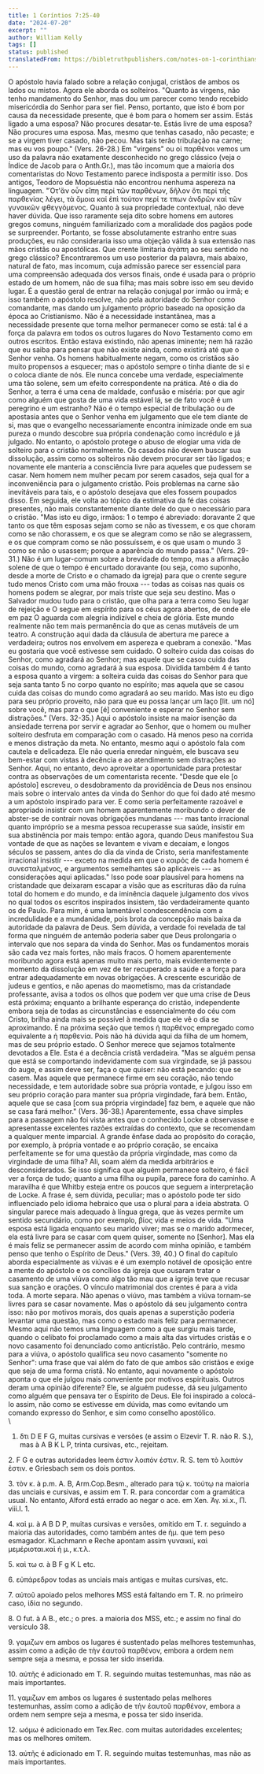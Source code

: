 ```yaml
---
title: 1 Coríntios 7:25-40
date: "2024-07-20"
excerpt: ""
author: William Kelly
tags: []
status: published
translatedFrom: https://bibletruthpublishers.com/notes-on-1-corinthians-7-25-40/william-kelly-wk/w-kelly/lac143250-lub-16164-5
---
```


O apóstolo havia falado sobre a relação conjugal, cristãos de ambos os
lados ou mistos. Agora ele aborda os solteiros. \"Quanto às virgens, não
tenho mandamento do Senhor, mas dou um parecer como tendo recebido
misericórdia do Senhor para ser fiel. Penso, portanto, que isto é bom
por causa da necessidade presente, que é bom para o homem ser assim.
Estás ligado a uma esposa? Não procures desatar-te. Estás livre de uma
esposa? Não procures uma esposa. Mas, mesmo que tenhas casado, não
pecaste; e se a virgem tiver casado, não pecou. Mas tais terão
tribulação na carne; mas eu vos poupo.\" (Vers. 26-28.) Em \"virgens\"
ou οἰ παρθένοι vemos um uso da palavra não exatamente desconhecido no
grego clássico (veja o Índice de Jacob para o Anth.Gr.), mas tão incomum
que a maioria dos comentaristas do Novo Testamento parece indisposta a
permitir isso. Dos antigos, Teodoro de Mopsuéstia não encontrou nenhuma
aspereza na linguagem. \"Ὁτ'ἅν οὖν εἳπη περἰ τῶν παρθένων, δῆλον ὄτι
περἰ τῆς παρθενἰας λέγει, τὰ ὄμοια καἰ ἐπὶ τούτον περί τε τπων ἀνδρῶν
καἰ τῶν γυναικῶν φθεγγὀμενος. Quanto à sua propriedade contextual, não
deve haver dúvida. Que isso raramente seja dito sobre homens em autores
gregos comuns, ninguém familiarizado com a moralidade dos pagãos pode se
surpreender. Portanto, se fosse absolutamente estranho entre suas
produções, eu não consideraria isso uma objeção válida à sua extensão
nas mãos cristãs ou apostólicas. Que crente limitaria ἀγάπη ao seu
sentido no grego clássico? Encontraremos um uso posterior da palavra,
mais abaixo, natural de fato, mas incomum, cuja admissão parece ser
essencial para uma compreensão adequada dos versos finais, onde é usada
para o próprio estado de um homem, não de sua filha; mas mais sobre isso
em seu devido lugar. É a questão geral de entrar na relação conjugal por
irmão ou irmã; e isso também o apóstolo resolve, não pela autoridade do
Senhor como comandante, mas dando um julgamento próprio baseado na
oposição da época ao Cristianismo. Não é a necessidade instantânea, mas
a necessidade presente que torna melhor permanecer como se está: tal é a
força da palavra em todos os outros lugares do Novo Testamento como em
outros escritos. Então estava existindo, não apenas iminente; nem há
razão que eu saiba para pensar que não existe ainda, como existirá até
que o Senhor venha. Os homens habitualmente negam, como os cristãos são
muito propensos a esquecer; mas o apóstolo sempre o tinha diante de si e
o coloca diante de nós. Ele nunca concebe uma verdade, especialmente uma
tão solene, sem um efeito correspondente na prática. Até o dia do
Senhor, a terra é uma cena de maldade, confusão e miséria: por que agir
como alguém que gosta de uma vida estável lá, se de fato você é um
peregrino e um estranho? Não é o tempo especial de tribulação ou de
apostasia antes que o Senhor venha em julgamento que ele tem diante de
si, mas que o evangelho necessariamente encontra inimizade onde em sua
pureza o mundo descobre sua própria condenação como incrédulo e já
julgado. No entanto, o apóstolo protege o abuso de elogiar uma vida de
solteiro para o cristão normalmente. Os casados não devem buscar sua
dissolução, assim como os solteiros não devem procurar ser tão ligados;
e novamente ele manteria a consciência livre para aqueles que pudessem
se casar. Nem homem nem mulher pecam por serem casados, seja qual for a
inconveniência para o julgamento cristão. Pois problemas na carne são
inevitáveis para tais, e o apóstolo desejava que eles fossem poupados
disso. Em seguida, ele volta ao tópico da estimativa da fé das coisas
presentes, não mais constantemente diante dele do que o necessário para
o cristão. \"Mas isto eu digo, irmãos: 1 o tempo é abreviado: doravante
2 que tanto os que têm esposas sejam como se não as tivessem, e os que
choram como se não chorassem, e os que se alegram como se não se
alegrassem, e os que compram como se não possuíssem, e os que usam o
mundo 3 como se não o usassem; porque a aparência do mundo passa.\"
(Vers. 29-31.) Não é um lugar-comum sobre a brevidade do tempo, mas a
afirmação solene de que o tempo é encurtado doravante (ou seja, como
suponho, desde a morte de Cristo e o chamado da igreja) para que o
crente segure tudo menos Cristo com uma mão frouxa --- todas as coisas
nas quais os homens podem se alegrar, por mais triste que seja seu
destino. Mas o Salvador mudou tudo para o cristão, que olha para a terra
como Seu lugar de rejeição e O segue em espírito para os céus agora
abertos, de onde ele em paz O aguarda com alegria indizível e cheia de
glória. Este mundo realmente não tem mais permanência do que as cenas
mutáveis de um teatro. A construção aqui dada da cláusula de abertura me
parece a verdadeira; outros nos envolvem em aspereza e quebram a
conexão. \"Mas eu gostaria que você estivesse sem cuidado. O solteiro
cuida das coisas do Senhor, como agradará ao Senhor; mas aquele que se
casou cuida das coisas do mundo, como agradará à sua esposa. Dividida
também 4 é tanto a esposa quanto a virgem: a solteira cuida das coisas
do Senhor para que seja santa tanto 5 no corpo quanto no espírito; mas
aquela que se casou cuida das coisas do mundo como agradará ao seu
marido. Mas isto eu digo para seu próprio proveito, não para que eu
possa lançar um laço \[lit. um nó\] sobre você, mas para o que \[é\]
conveniente e esperar no Senhor sem distrações.\" (Vers. 32-35.) Aqui o
apóstolo insiste na maior isenção da ansiedade terrena por servir e
agradar ao Senhor, que o homem ou mulher solteiro desfruta em comparação
com o casado. Há menos peso na corrida e menos distração da meta. No
entanto, mesmo aqui o apóstolo fala com cautela e delicadeza. Ele não
queria enredar ninguém, ele buscava seu bem-estar com vistas à decência
e ao atendimento sem distrações ao Senhor. Aqui, no entanto, devo
aproveitar a oportunidade para protestar contra as observações de um
comentarista recente. \"Desde que ele \[o apóstolo\] escreveu, o
desdobramento da providência de Deus nos ensinou mais sobre o intervalo
antes da vinda do Senhor do que foi dado até mesmo a um apóstolo
inspirado para ver. E como seria perfeitamente razoável e apropriado
insistir com um homem aparentemente moribundo o dever de abster-se de
contrair novas obrigações mundanas --- mas tanto irracional quanto
impróprio se a mesma pessoa recuperasse sua saúde, insistir em sua
abstinência por mais tempo: então agora, quando Deus manifestou Sua
vontade de que as nações se levantem e vivam e decaiam, e longos séculos
se passem, antes do dia da vinda de Cristo, seria manifestamente
irracional insistir --- exceto na medida em que o καιρὀς de cada homem é
συνεσταλμένος, e argumentos semelhantes são aplicáveis --- as
considerações aqui aplicadas.\" Isso pode soar plausível para homens na
cristandade que deixaram escapar a visão que as escrituras dão da ruína
total do homem e do mundo, e da iminência daquele julgamento dos vivos
no qual todos os escritos inspirados insistem, tão verdadeiramente
quanto os de Paulo. Para mim, é uma lamentável condescendência com a
incredulidade e a mundanidade, pois brota da concepção mais baixa da
autoridade da palavra de Deus. Sem dúvida, a verdade foi revelada de tal
forma que ninguém de antemão poderia saber que Deus prolongaria o
intervalo que nos separa da vinda do Senhor. Mas os fundamentos morais
são cada vez mais fortes, não mais fracos. O homem aparentemente
moribundo agora está apenas muito mais perto, mais evidentemente o
momento da dissolução em vez de ter recuperado a saúde e a força para
entrar adequadamente em novas obrigações. A crescente escuridão de
judeus e gentios, e não apenas do maometismo, mas da cristandade
professante, avisa a todos os olhos que podem ver que uma crise de Deus
está próxima; enquanto a brilhante esperança do cristão, independente
embora seja de todas as circunstâncias e essencialmente do céu com
Cristo, brilha ainda mais se possível à medida que ele vê o dia se
aproximando. É na próxima seção que temos ἡ παρθένος empregado como
equivalente a ἡ παρθενία. Pois não há dúvida aqui da filha de um homem,
mas de seu próprio estado. O Senhor merece que sejamos totalmente
devotados a Ele. Esta é a decência cristã verdadeira. \"Mas se alguém
pensa que está se comportando indevidamente com sua virgindade, se já
passou do auge, e assim deve ser, faça o que quiser: não está pecando:
que se casem. Mas aquele que permanece firme em seu coração, não tendo
necessidade, e tem autoridade sobre sua própria vontade, e julgou isso
em seu próprio coração para manter sua própria virgindade, fará bem.
Então, aquele que se casa \[com sua própria virgindade\] faz bem, e
aquele que não se casa fará melhor.\" (Vers. 36-38.) Aparentemente, essa
chave simples para a passagem não foi vista antes que o conhecido Locke
a observasse e apresentasse excelentes razões extraídas do contexto, que
se recomendam a qualquer mente imparcial. A grande ênfase dada ao
propósito do coração, por exemplo, à própria vontade e ao próprio
coração, se encaixa perfeitamente se for uma questão da própria
virgindade, mas como da virgindade de uma filha? Ali, soam além da
medida arbitrários e desconsiderados. Se isso significa que alguém
permanece solteiro, é fácil ver a força de tudo; quanto a uma filha ou
pupila, parece fora do caminho. A maravilha é que Whitby esteja entre os
poucos que seguem a interpretação de Locke. A frase é, sem dúvida,
peculiar; mas o apóstolo pode ter sido influenciado pelo idioma hebraico
que usa o plural para a ideia abstrata. O singular parece mais adequado
à língua grega, que às vezes permite um sentido secundário, como por
exemplo, βίος vida e meios de vida. \"Uma esposa está ligada enquanto
seu marido viver; mas se o marido adormecer, ela está livre para se
casar com quem quiser, somente no \[Senhor\]. Mas ela é mais feliz se
permanecer assim de acordo com minha opinião, e também penso que tenho o
Espírito de Deus.\" (Vers. 39, 40.) O final do capítulo aborda
especialmente as viúvas e é um exemplo notável de oposição entre a mente
do apóstolo e os concílios da igreja que ousaram tratar o casamento de
uma viúva como algo tão mau que a igreja teve que recusar sua sanção e
orações. O vínculo matrimonial dos crentes é para a vida toda. A morte
separa. Não apenas o viúvo, mas também a viúva tornam-se livres para se
casar novamente. Mas o apóstolo dá seu julgamento contra isso: não por
motivos morais, dos quais apenas a superstição poderia levantar uma
questão, mas como o estado mais feliz para permanecer. Mesmo aqui não
temos uma linguagem como a que surgiu mais tarde, quando o celibato foi
proclamado como a mais alta das virtudes cristãs e o novo casamento foi
denunciado como anticristão. Pelo contrário, mesmo para a viúva, o
apóstolo qualifica seu novo casamento \"somente no Senhor\": uma frase
que vai além do fato de que ambos são cristãos e exige que seja de uma
forma cristã. No entanto, aqui novamente o apóstolo aponta o que ele
julgou mais conveniente por motivos espirituais. Outros deram uma
opinião diferente? Ele, se alguém pudesse, dá seu julgamento como alguém
que pensava ter o Espírito de Deus. Ele foi inspirado a colocá-lo assim,
não como se estivesse em dúvida, mas como evitando um comando expresso
do Senhor, e sim como conselho apostólico.\
\

1. δτι D E F G, muitas cursivas e versões (e assim o Elzevir T. R. não
   R. S.), mas à A B K L P, trinta cursivas, etc., rejeitam.

2\. F G e outras autoridades leem ἐστιν λοιπόν ἐστιν. R. S. tem τὸ
λοιπόν ἐστιν. e Griesbach sem os dois pontos.

3\. τὸν κ. à p.m. Α. B, Arm.Cop.Besm., alterado para τῷ κ. τούτῳ na
maioria das unciais e cursivas, e assim em T. R. para concordar com a
gramática usual. No entanto, Alford está errado ao negar o ace. em Xen.
Ἀγ. xi.x., Π. viii.I. 1.

4\. καὶ μ. à A B D P, muitas cursivas e versões, omitido em T. r.
seguindo a maioria das autoridades, como também antes de ἡμ. que tem
peso esmagador. KLachmann e Reche apontam assim γυναικιί, καὶ
μεμέριοται.καὶ ἡ μ., κ.τ.λ.

5\. καὶ τω σ. à B F g K L etc.

6\. εὐπάρεδρον todas as unciais mais antigas e muitas cursivas, etc.

7\. αὐτοῦ apoiado pelos melhores MSS está faltando em T. R. no primeiro
caso, ἰδία no segundo.

8\. O fut. à A B., etc.; o pres. a maioria dos MSS, etc.; e assim no
final do versículo 38.

9\. γαμιζων em ambos os lugares é sustentado pelas melhores testemunhas,
assim como a adição de τὴν ἑαυτοῦ παρθένον, embora a ordem nem sempre
seja a mesma, e possa ter sido inserida.

10\. αὐτῆς é adicionado em T. R. seguindo muitas testemunhas, mas não as
mais importantes.

11\. γαμιζων em ambos os lugares é sustentado pelas melhores
testemunhas, assim como a adição de τὴν ἑαυτοῦ παρθένον, embora a ordem
nem sempre seja a mesma, e possa ter sido inserida.

12\. ωόμω é adicionado em Tex.Rec. com muitas autoridades excelentes;
mas os melhores omitem.

13\. αὐτῆς é adicionado em T. R. seguindo muitas testemunhas, mas não as
mais importantes.
